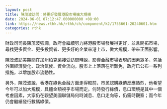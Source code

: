```yaml
---
layout: post
title: 陳茂波訪問：將更好發展港股市場擴大規模
date: 2024-06-01 07:12:47.000000000 +08:00
link: https://news.rthk.hk/rthk/ch/component/k2/1755661-20240601.htm
categories: rthk
---
```


財政司司長陳茂波強調，政府會繼續努力將港股市場發展得更好，並且開拓市場，尋找更多資金、更多投資者、更多好的企業來港上市，做大規模，帶來正面影響。

陳茂波訪美期間在加州柏克萊接受訪問時說，影響金融市場表現的因素眾多，包括外圍經濟變化、政治氣候、資金流向，股市上上落落在所難免，政府已公布一系列措施，以增加股市流動性。

另外，陳茂波說，香港在綠色金融方面走得較前，市民認購綠債反應熱烈，他希望今年可以加大規模，具體金額視乎市場而定。何時發行綠債，息口環境是其中一個考慮因素，大家仍在觀望美國聯儲局何時減息、息口走向等，仍需時觀察；而今年仍會繼續發行數碼綠債。

